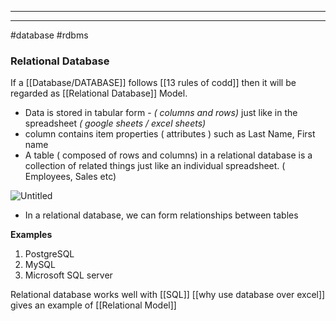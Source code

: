  ---


---

#database #rdbms 

### Relational Database

If a [[Database/DATABASE]] follows [[13 rules of codd]] then it will be regarded as [[Relational Database]] Model.

- Data is stored in tabular form - *( columns and rows)* just like in the spreadsheet *( google sheets / excel sheets)*
- column contains item properties ( attributes ) such as Last Name, First name
- A table ( composed of rows and columns) in a relational database is a collection of related things just like an individual spreadsheet.  ( Employees, Sales etc)

![Untitled](Untitled.png)

- In a relational database, we can form relationships between tables

**Examples**

1. PostgreSQL
2. MySQL
3. Microsoft SQL server

Relational database  works well with  [[SQL]] 
[[why use database over excel]] gives an example of [[Relational Model]]